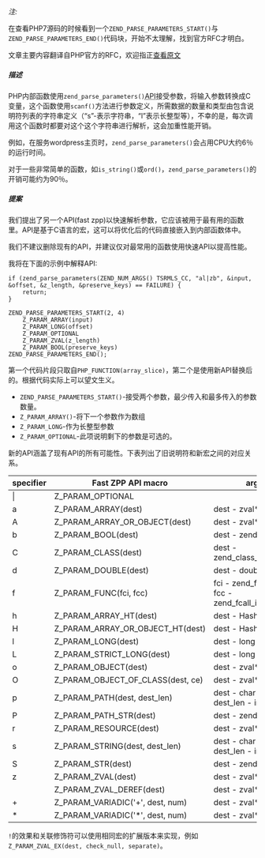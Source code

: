 *注:*

在查看PHP7源码的时候看到一个`ZEND_PARSE_PARAMETERS_START()`与`ZEND_PARSE_PARAMETERS_END()`代码块，开始不太理解，找到官方RFC才明白。

文章主要内容翻译自PHP官方的RFC，欢迎指正[查看原文](https://wiki.php.net/rfc/fast_zpp)

##### 描述

PHP内部函数使用`zend_parse_parameters()`<abbr title="Application Programming Interface">API</abbr>接受参数，将输入参数转换成C变量，这个函数使用`scanf()`方法进行参数定义，所需数据的数量和类型由包含说明符列表的字符串定义（“s”-表示字符串，“l”表示长整型等），不幸的是，每次调用这个函数时都要对这个这个字符串进行解析，这会加重性能开销。

例如，在服务wordpress主页时，`zend_parse_parameters()`会占用CPU大约6％的运行时间。

对于一些非常简单的函数，如`is_string()`或`ord()`，`zend_parse_parameters()`的开销可能约为90％。

##### 提案

我们提出了另一个API(fast zpp)以快速解析参数，它应该被用于最有用的函数里。API是基于C语言的宏，这可以将优化后的代码直接嵌入到内部函数体中。

我们不建议删除现有的API，并建议仅对最常用的函数使用快速API以提高性能。

我将在下面的示例中解释API:
```
if (zend_parse_parameters(ZEND_NUM_ARGS() TSRMLS_CC, "al|zb", &input, &offset, &z_length, &preserve_keys) == FAILURE) {
	return;
}
```

```
ZEND_PARSE_PARAMETERS_START(2, 4)
	Z_PARAM_ARRAY(input)
	Z_PARAM_LONG(offset)
	Z_PARAM_OPTIONAL
	Z_PARAM_ZVAL(z_length)
	Z_PARAM_BOOL(preserve_keys)
ZEND_PARSE_PARAMETERS_END();
```

第一个代码片段只取自`PHP_FUNCTION(array_slice)`，第二个是使用新API替换后的。根据代码实际上可以望文生义。

* `ZEND_PARSE_PARAMETERS_START()`-接受两个参数，最少传入和最多传入的参数数量。
* `Z_PARAM_ARRAY()`-将下一个参数作为数组
* `Z_PARAM_LONG`-作为长整型参数
* `Z_PARAM_OPTIONAL`-此项说明剩下的参数是可选的。

新的API涵盖了现有API的所有可能性。下表列出了旧说明符和新宏之间的对应关系。

|specifier|Fast ZPP API macro|args|
|---|---|---|
|&#124;|Z_PARAM_OPTIONAL||
|a|Z_PARAM_ARRAY(dest)|dest - zval*|
|A|Z_PARAM_ARRAY_OR_OBJECT(dest)|dest - zval*|
|b|Z_PARAM_BOOL(dest)|dest - zend_bool|
|C|Z_PARAM_CLASS(dest)|dest - zend_class_entry*|
|d|Z_PARAM_DOUBLE(dest)|dest - double|
|f|Z_PARAM_FUNC(fci, fcc)|fci - zend_fcall_info, fcc - zend_fcall_info_cache|
|h|Z_PARAM_ARRAY_HT(dest)|dest - HashTable*|
|H|Z_PARAM_ARRAY_OR_OBJECT_HT(dest)|dest - HashTable*|
|l|Z_PARAM_LONG(dest)|dest - long|
|L|Z_PARAM_STRICT_LONG(dest)|dest - long|
|o|Z_PARAM_OBJECT(dest)|dest - zval*|
|O|Z_PARAM_OBJECT_OF_CLASS(dest, ce)|dest - zval*|
|p|Z_PARAM_PATH(dest, dest_len)|dest - char*, dest_len - int|
|P|Z_PARAM_PATH_STR(dest)|dest - zend_string*|
|r|Z_PARAM_RESOURCE(dest)|dest - zval*|
|s|Z_PARAM_STRING(dest, dest_len)|dest - char*, dest_len - int|
|S|Z_PARAM_STR(dest)|dest - zend_string*|
|z|Z_PARAM_ZVAL(dest)|dest - zval*|
| |Z_PARAM_ZVAL_DEREF(dest)|dest - zval*|
|+|Z_PARAM_VARIADIC('+', dest, num)|dest - zval*, num int|
|*|Z_PARAM_VARIADIC('*', dest, num)|dest - zval*, num int|

`!`的效果和关联修饰符可以使用相同宏的扩展版本来实现，例如`Z_PARAM_ZVAL_EX(dest, check_null, separate)`。
